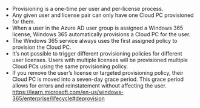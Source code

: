 - Provisioning is a one-time per user and per-license process.
- Any given user and license pair can only have one Cloud PC provisioned for them.
- When a user in the Azure AD user group is assigned a Windows 365 license, Windows 365 automatically provisions a Cloud PC for the user.
- The Windows 365 service always uses the first assigned policy to provision the Cloud PC.
- It’s not possible to trigger different provisioning policies for different user licenses. Users with multiple licenses will be provisioned multiple Cloud PCs using the same provisioning policy.
- If you remove the user’s license or targeted provisioning policy, their Cloud PC is moved into a seven-day grace period. This grace period allows for errors and reinstatement without affecting the user.
  https://learn.microsoft.com/en-us/windows-365/enterprise/lifecycle#deprovision